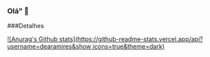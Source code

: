 ### Olá" 👋



###Detalhes


[![Anurag's Github stats](https://github-readme-stats.vercel.app/api?username=dearamires&show icons=true&theme=dark)](https://github.com/anuraghazra/github-readme-stats)
